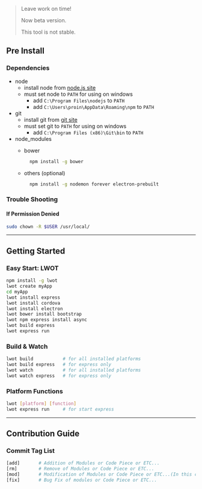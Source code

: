 > Leave work on time!
> 
> Now beta version.
>
> This tool is not stable.

## Pre Install

### Dependencies

- node
    - install node from [node.js site](https://nodejs.org)
    - must set node to `PATH` for using on windows
        - add `C:\Program Files\nodejs` to `PATH`
        - add `C:\Users\proin\AppData\Roaming\npm` to `PATH`
- git
    - install git from [git site](https://git-scm.com/download)
    - must set git to `PATH` for using on windows
        - add `C:\Program Files (x86)\Git\bin` to `PATH`
- node_modules
    - bower
     
        ```bash
          npm install -g bower
        ```
        
    - others (optional)
    
        ```bash
          npm install -g nodemon forever electron-prebuilt
        ```

### Trouble Shooting

#### If Permission Denied

```bash
sudo chown -R $USER /usr/local/
```

---

## Getting Started

### Easy Start: LWOT

```bash
npm install -g lwot
lwot create myApp
cd myApp
lwot install express
lwot install cordova
lwot install electron
lwot bower install bootstrap
lwot npm express install async
lwot build express
lwot express run
```

### Build & Watch

```bash
lwot build           # for all installed platforms
lwot build express   # for express only
lwot watch           # for all installed platforms
lwot watch express   # for express only
```

### Platform Functions

```bash
lwot [platform] [function]
lwot express run     # for start express
```

---

## Contribution Guide

### Commit Tag List

```bash
[add]       # Addition of Modules or Code Piece or ETC...
[rm]        # Remove of Modules or Code Piece or ETC...
[mod]       # Modification of Modules or Code Piece or ETC...(In this case, When modification is generated without bug fix)
[fix]       # Bug Fix of modules or Code Piece or ETC...
```